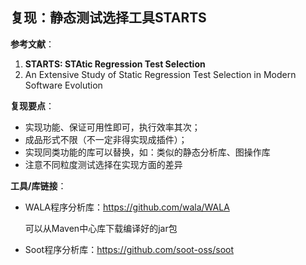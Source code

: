 ## 复现：静态测试选择工具STARTS  

**参考文献**：

1. **STARTS: STAtic Regression Test Selection**    
2. An Extensive Study of Static Regression Test Selection in Modern Software Evolution    

**复现要点**：

- 实现功能、保证可用性即可，执行效率其次；
- 成品形式不限（不一定非得实现成插件）；
- 实现同类功能的库可以替换，如：类似的静态分析库、图操作库
- 注意不同粒度测试选择在实现方面的差异

**工具/库链接**：

- WALA程序分析库：https://github.com/wala/WALA

  可以从Maven中心库下载编译好的jar包

- Soot程序分析库：https://github.com/soot-oss/soot

